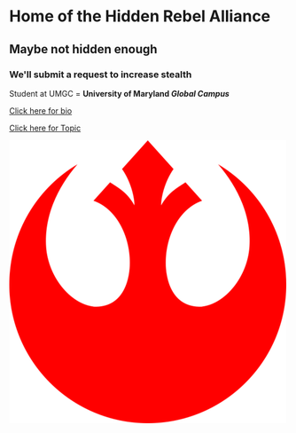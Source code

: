 # Home of the Hidden Rebel Alliance

## Maybe not hidden enough

### We'll submit a request to increase stealth

Student at UMGC = **University of Maryland *Global Campus***

[Click here for bio](yoohootoo.github.io/bio)

[Click here for Topic](yoohootoo.github.io/topic)

![Our Logo](Redstarbird.png)


